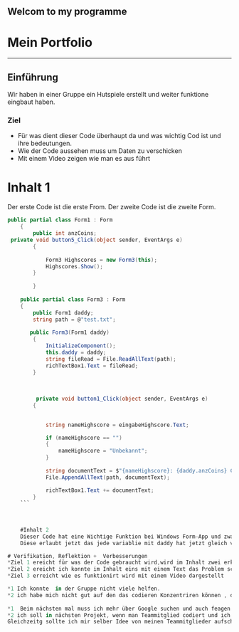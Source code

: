 Welcom to my programme
---
# Mein Portfolio
---
## Einführung
Wir haben in einer Gruppe ein Hutspiele erstellt und weiter funktione eingbaut haben.

### Ziel
* Für was dient dieser Code überhaupt da und was wichtig Cod ist und ihre bedeutungen.
* Wie der Code aussehen muss um Daten zu verschicken
*  Mit einem Video zeigen wie man es aus führt

# Inhalt 1
Der erste Code ist die erste From. Der zweite Code ist die zweite Form.
```c#
public partial class Form1 : Form
    {
        public int anzCoins;
 private void button5_Click(object sender, EventArgs e)
        {
            
            Form3 Highscores = new Form3(this);
            Highscores.Show();
        }
        
        }
        
    public partial class Form3 : Form
    {
        public Form1 daddy;
        string path = @"test.txt";
       
       public Form3(Form1 daddy)
        {
            InitializeComponent();
            this.daddy = daddy;
            string fileRead = File.ReadAllText(path);
            richTextBox1.Text = fileRead;
        }
        
        
        
         private void button1_Click(object sender, EventArgs e)
        {

           
            string nameHighscore = eingabeHighscore.Text;

            if (nameHighscore == "")
            {
                nameHighscore = "Unbekannt";
            }
           
            string documentText = $"{nameHighscore}: {daddy.anzCoins} Coins\nHinzugefügt am {DateTime.Now}{Environment.NewLine}";
            File.AppendAllText(path, documentText);

            richTextBox1.Text += documentText;
        }
    ```
    
    
    
    #Inhalt 2
    Dieser Code hat eine Wichtige Funktion bei Windows Form-App und zwar ist es nicht mehr so das man ein Programm aht sonderen mehrer Programm hat. Doch will man irgend wie die Daten von eine Form zur anderen Form bringen und für das ist dieser Code da. Um diese zu machen sind bestimmte Cods wichtig der erste ist `c# Form3 Highscores = new Form3(this);` der erlaubt es in die neu Form zu kommen udn zu estellen, auch muss ihre Varable oder was sie auf  die neu Form reintun wollen muss Public sein das jeder zugriff hat auf diese Dateien.  Der nachste wichtig Code ist der `   public Form1 daddy;` erlaubt Daten von Form 1 zuzugrefien. Weiter Code ist `dadyy.this = daddy`
    Diese erlaubt jetzt das jede variablie mit daddy hat jetzt gleich viele wie die Form1. Ein Beipsile Code ist `daddy.anzConis` das erlaubt das dort die genau gleich anzhal von Conis steht wie bei Form1.

# Verifikation, Reflektion +  Verbesserungen
*Ziel 1 ereicht für was der Code gebraucht wird,wird im Inhalt zwei erklärt.
*Ziel 2 ereicht ich konnte im Inhalt eins mit einem Text das Problem schieldern, wieso der Timer ins Hauptprogramm nicht rein kam.
*Ziel 3 erreicht wie es funktionirt wird mit einem Video dargestellt

*1 Ich konnte  in der Gruppe nicht viele helfen.
*2 ich habe mich nicht gut auf den das codieren Konzentriren können , da immer mehre Idee kamen und so nicht auf meine Code konzentrien kann. 
 
*1  Beim nächsten mal muss ich mehr über Google suchen und auch feagen was mein Teammitglied braucht das er weiter machen kann und das er mir erklärt,wenn erweis waser macht , dass er mir es erklärt und ich so auf andere Idee kommen, um zu helfen.
*2 ich soll in nächsten Projekt, wenn man Teammitglied codiert und ich im helfen sollen. Einen kurzes programm schreiben das ich selber draus komme, was seine Idee ist und wenn weiter Idee kommen die einfügen kann und so auch ich meine Idee sagen kann und euînfügen und auch so auf Lösungen für meine Teammitglieder Probleme.
Gleichzeitg sollte ich mir selber Idee von meinen Teammitglieder aufschreiben und zuhause gedanken machen wie ich Ihnen helfen kann oder ich es Umsetzen würde , wenn ich mich in der Schule auf meinen Code knzentriren kann. SO kann ich immer vorstunden anfang sagen wie ich das gelöst habe oder im zeigen nach was mein Teammitglied suchen muss.

